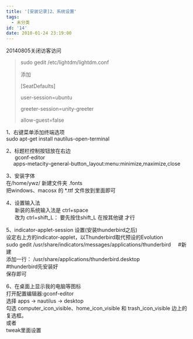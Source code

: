 ```yaml
---
title: '[安装记录]2、系统设置'
tags:
  - 未分类
id: '14'
date: 2010-01-24 23:19:00
---
```


  

20140805关闭访客访问

> sudo gedit /etc/lightdm/lightdm.conf
> 
> 添加
> 
> \[SeatDefaults\]
> 
> user-session=ubuntu
> 
> greeter-session=unity-greeter
> 
> allow-guest=false

  

  

1、右键菜单添加终端选项  
 sudo apt-get install nautilus-open-terminal

  

2、标题栏控制按钮放在右边  
      gconf-editor  
     apps-metacity-general-button\_layout:menu:minimize,maximize,close  
  
3、安装字体  
 在/home/ywz/ 新建文件夹 .fonts  
 把windows、macosx 的 \*.ttf 文件放到里面即可  
  

4、设置输入法  
      新装的系统输入法是 ctrl+space  
      改为 ctrl+shift\_L： 要先按住shift\_L 在按其他键 才行

  

5、indicator-applet-session 设置(安装thunderbird之后)  
 设定右上方的indicator-applet，以Thunderbird取代预设的Evolution  
 sudo gedit /usr/share/indicators/messages/applications/thunderbird     #新建  
 添加一行： /usr/share/applications/thunderbird.desktop                #thunderbird先安装好  
 保存即可  

  
6、在桌面上显示我的电脑等图标  
 打开配置编辑器:gconf-editor  
 选择 apps → nautilus → desktop  
 勾选 computer\_icon\_visible、home\_icon\_visible 和 trash\_icon\_visible 边上的复选框。  
 或者  
 tweak里面设置